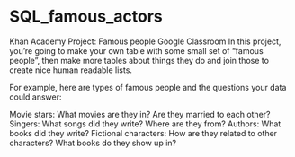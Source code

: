 # SQL_famous_actors

Khan Academy
Project: Famous people
Google Classroom
In this project, you’re going to make your own table with some small set of “famous people”, then make more tables about things they do and join those to create nice human readable lists.

For example, here are types of famous people and the questions your data could answer:

Movie stars: What movies are they in? Are they married to each other?
Singers: What songs did they write? Where are they from?
Authors: What books did they write?
Fictional characters: How are they related to other characters? What books do they show up in?
